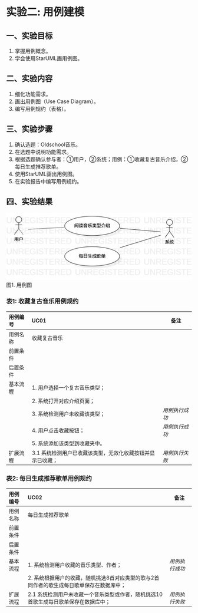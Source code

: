 # 实验二: 用例建模

## 一、实验目标

1. 掌握用例概念。
2. 学会使用StarUML画用例图。

## 二、实验内容

1. 细化功能需求。
2. 画出用例图（Use Case Diagram）。
3. 编写用例规约（表格）。

## 三、实验步骤

1. 确认选题：Oldschool音乐。
2. 在选题中说明功能需求。
3. 根据选题确认参与者：①用户，②系统；用例：①收藏复古音乐介绍，②每日生成推荐歌单。
4. 使用StarUML画出用例图。
5. 在实验报告中编写用例规约。

## 四、实验结果

![用例图](./lab2-UC01.jpg)  
图1. 用例图

### 表1: 收藏复古音乐用例规约
| 用例编号 | UC01 | 备注 |
| :------ | :--- | ---- |
| 用例名称 | 收藏复古音乐 |      　|
| 前置条件 |             |        |
| 后置条件 |             |        |
| 基本流程 | 1. 用户选择一个复古音乐类型； |               |
|  &nbsp; | 2. 系统打开对应介绍页面；     |               |
|  &nbsp; | 3. 系统检测用户未收藏该类型； | *用例执行成功* | 
|  &nbsp; | 4. 用户点击收藏按钮；        | *用例执行成功* |   
|  &nbsp; | 5. 系统添加该类型到收藏夹中。 |               |
| 扩展流程 | 3.1 系统检测用户已收藏该类型，无效化收藏按钮并显示已收藏；  | *用例执行失败* |

### 表2: 每日生成推荐歌单用例规约
| 用例编号 | UC02 | 备注 |
| :------ | :--- | ---- |
| 用例名称 | 每日生成推荐歌单 |      　|
| 前置条件 |                 |      　|
| 后置条件 |                 |      　|
| 基本流程 | 1. 系统检测用户收藏的音乐类型、作者；                                                 | *用例执行成功* |
|  &nbsp; | 2. 系统根据用户的收藏，随机挑选8首对应类型的歌与2首同作者的歌生成每日歌单保存在数据库中；  |               |
| 扩展流程 | 2.1 系统检测用户未收藏一个音乐类型或作者，随机挑选10首歌生成每日歌单保存在数据库中；| *用例执行失败* |
